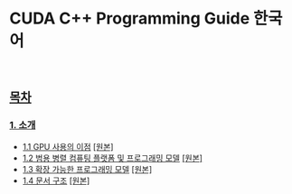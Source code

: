 # CUDA C++ Programming Guide 한국어

<br>

## [목차](https://docs.nvidia.com/cuda/cuda-c-programming-guide/contents.html#contents)

### [1. 소개](https://docs.nvidia.com/cuda/cuda-c-programming-guide/index.html#introduction)
- [1.1 GPU 사용의 이점](https://github.com/JeHeeYu/CUDA-Cpp-Programming-Guide-Korean/tree/main/1.%EC%86%8C%EA%B0%9C#11-gpu-%EC%82%AC%EC%9A%A9%EC%9D%98-%EC%9D%B4%EC%A0%90) [[원본]](https://docs.nvidia.com/cuda/cuda-c-programming-guide/index.html#the-benefits-of-using-gpus)
- [1.2 범용 병렬 컴퓨팅 플랫폼 및 프로그래밍 모델]() [[원본]](https://docs.nvidia.com/cuda/cuda-c-programming-guide/index.html#cuda-a-general-purpose-parallel-computing-platform-and-programming-model)
- [1.3 확장 가능한 프로그래밍 모델]() [[원본]](https://docs.nvidia.com/cuda/cuda-c-programming-guide/index.html#a-scalable-programming-model)
- [1.4 문서 구조]() [[원본]](https://docs.nvidia.com/cuda/cuda-c-programming-guide/index.html#document-structure)

